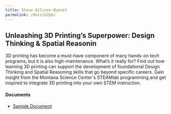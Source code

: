 ```yaml
---
title: Steve Allison-Bunnel
permalink: /docs/b2p6/
---
```


## Unleashing 3D Printing’s Superpower: Design Thinking & Spatial Reasonin

3D printing has become a must-have component of many hands-on tech programs, but it is also high-maintenance. What’s it really for? Find out how learning 3D printing can support the development of foundational Design Thinking and Spatial Reasoning skills that go beyond specific careers. Gain insight from the Montana Science Center's STEAMlab programming and get inspired to integrate 3D printing into your own STEM instruction.

#### Documents
 - [Sample Document](../monday/breakout2/documents/b1p1d1.pdf)